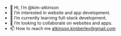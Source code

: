 - 👋 Hi, I’m @kim-atkinson
- 👀 I’m interested in website and app development. 
- 🌱 I’m currently learning full-stack development.
- 💞️ I’m looking to collaborate on websites and apps. 
- 📫 How to reach me atkinson.kimberley@gmail.com

<!---
kim-atkinson/kim-atkinson is a ✨ special ✨ repository because its `README.md` (this file) appears on your GitHub profile.
You can click the Preview link to take a look at your changes.
--->
